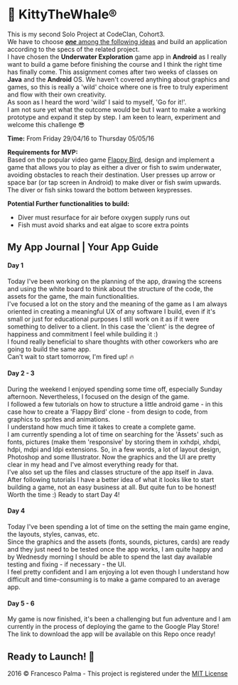 # :whale:  KittyTheWhale®  
  
This is my second Solo Project at CodeClan, Cohort3.  
We have to choose [_**one**_ among the following ideas](https://github.com/FrancescoPalma/CodeClan_Assignment_3/blob/master/project_definitions.md) and build an application according to the specs of the related project.  
I have chosen the **Underwater Exploration** game app in **Android** as I really want to build a game before finishing the course and I think the right time has finally come. This assignment comes after two weeks of classes on **Java** and the **Android** OS. We haven't covered anything about graphics and games, so this is really a 'wild' choice where one is free to truly experiment and flow with their own creativity.  
As soon as I heard the word 'wild' I said to myself, 'Go for it!'.  
I am not sure yet what the outcome would be but I want to make a working prototype and expand it step by step. I am keen to learn, experiment and welcome this challenge :sunglasses:  

**Time:** From Friday 29/04/16 to Thursday 05/05/16  
  
**Requirements for MVP:**  
Based on the popular video game [Flappy Bird](https://en.wikipedia.org/wiki/Flappy_Bird), design and implement a game that allows you to play as either a diver or fish to swim underwater, avoiding obstacles to reach their destination.
User presses up arrow or space bar (or tap screen in Android) to make diver or fish swim upwards. The diver or fish sinks toward the bottom between keypresses. 
  
**Potential Further functionalities to build:**  
* Diver must resurface for air before oxygen supply runs out
* Fish must avoid sharks and eat algae to score extra points 

## My App Journal | Your App Guide  
  
#### Day 1  
Today I've been working on the planning of the app, drawing the screens and using the white board to think about the structure of the code, the assets for the game, the main functionalities.  
I've focused a lot on the story and the meaning of the game as I am always oriented in creating a meaningful UX of any software I build, even if it's small or just for educational purposes I still work on it as if it were something to deliver to a client. In this case the 'client' is the degree of happiness and commitment I feel while building it :)  
I found really beneficial to share thoughts with other coworkers who are going to build the same app.  
Can't wait to start tomorrow, I'm fired up! :fire:  
  
#### Day 2 - 3  
During the weekend I enjoyed spending some time off, especially Sunday afternoon. Nevertheless, I focused on the design of the game.  
I followed a few tutorials on how to structure a little android game - in this case how to create a 'Flappy Bird' clone - from design to code, from graphics to sprites and animations.  
I understand how much time it takes to create a complete game.  
I am currently spending a lot of time on searching for the 'Assets' such as fonts, pictures (make them 'responsive' by storing them in xxhdpi, xhdpi, hdpi, mdpi and ldpi extensions. So, in a few words, a lot of layout design, Photoshop and some Illustrator. Now the graphics and the UI are pretty clear in my head and I've almost everything ready for that.  
I've also set up the files and classes structure of the app itself in Java.  
After following tutorials I have a better idea of what it looks like to start building a game, not an easy business at all. But quite fun to be honest! Worth the time :) Ready to start Day 4!  
  
#### Day 4  
Today I've been spending a lot of time on the setting the main game engine, the layouts, styles, canvas, etc.  
Since the graphics and the assets (fonts, sounds, pictures, cards) are ready and they just need to be tested once the app works, I am quite happy and by Wednesdy morning I should be able to spend the last day available testing and fixing - if necessary - the UI.  
I feel pretty confident and I am enjoying a lot even though I understand how difficult and time-consuming is to make a game compared to an average app.  
  
#### Day 5 - 6  
My game is now finished, it's been a challenging but fun adventure and I am currently in the process of deploying the game to the Google Play Store! The link to download the app will be available on this Repo once ready!  
  
## Ready to Launch! :rocket:
    
2016 © Francesco Palma - This project is registered under the [MIT License](https://github.com/FrancescoPalma/CodeClan_Assignment_3/blob/master/License)
